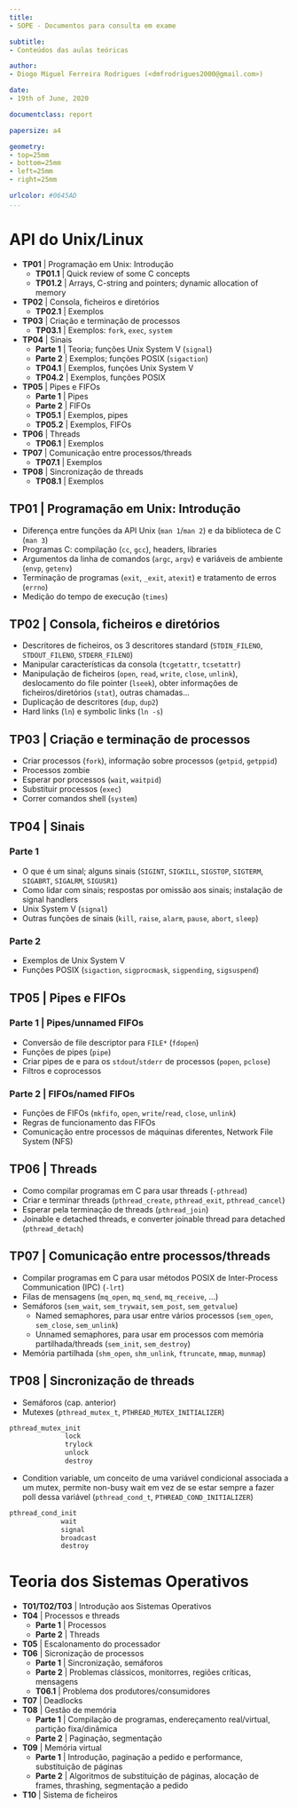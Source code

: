 ```yaml
---
title:
- SOPE - Documentos para consulta em exame

subtitle:
- Conteúdos das aulas teóricas

author:
- Diogo Miguel Ferreira Rodrigues (<dmfrodrigues2000@gmail.com>)

date:
- 19th of June, 2020

documentclass: report

papersize: a4

geometry:
- top=25mm
- bottom=25mm
- left=25mm
- right=25mm

urlcolor: #0645AD
...
```


# API do Unix/Linux

* **TP01** | Programação em Unix: Introdução
    - **TP01.1** | Quick review of some C concepts
    - **TP01.2** | Arrays, C-string and pointers; dynamic allocation of memory
* **TP02** | Consola, ficheiros e diretórios
    - **TP02.1** | Exemplos
* **TP03** | Criação e terminação de processos
    - **TP03.1** | Exemplos: `fork`, `exec`, `system`
* **TP04** | Sinais
    - **Parte 1** | Teoria; funções Unix System V (`signal`)
    - **Parte 2** | Exemplos; funções POSIX (`sigaction`)
    - **TP04.1** | Exemplos, funções Unix System V
    - **TP04.2** | Exemplos, funções POSIX
* **TP05** | Pipes e FIFOs
    - **Parte 1** | Pipes
    - **Parte 2** | FIFOs
    - **TP05.1** | Exemplos, pipes
    - **TP05.2** | Exemplos, FIFOs
* **TP06** | Threads
    - **TP06.1** | Exemplos
* **TP07** | Comunicação entre processos/threads
    - **TP07.1** | Exemplos
* **TP08** | Sincronização de threads
    - **TP08.1** | Exemplos

## **TP01** | Programação em Unix: Introdução
- Diferença entre funções da API Unix (`man 1`/`man 2`) e da biblioteca de C (`man 3`)
- Programas C: compilação (`cc`, `gcc`), headers, libraries
- Argumentos da linha de comandos (`argc`, `argv`) e variáveis de ambiente (`envp`, `getenv`)
- Terminação de programas (`exit`, `_exit`, `atexit`) e tratamento de erros (`errno`)
- Medição do tempo de execução (`times`)

## **TP02** | Consola, ficheiros e diretórios
- Descritores de ficheiros, os 3 descritores standard (`STDIN_FILENO`, `STDOUT_FILENO`, `STDERR_FILENO`)
- Manipular características da consola (`tcgetattr`, `tcsetattr`)
- Manipulação de ficheiros (`open`, `read`, `write`, `close`, `unlink`), deslocamento do file pointer (`lseek`), obter informações de ficheiros/diretórios (`stat`), outras chamadas...
- Duplicação de descritores (`dup`, `dup2`)
- Hard links (`ln`) e symbolic links (`ln -s`) 

## **TP03** | Criação e terminação de processos
- Criar processos (`fork`), informação sobre processos (`getpid`, `getppid`)
- Processos zombie
- Esperar por processos (`wait`, `waitpid`)
- Substituir processos (`exec`)
- Correr comandos shell (`system`)

## **TP04** | Sinais
### Parte 1
- O que é um sinal; alguns sinais (`SIGINT`, `SIGKILL`, `SIGSTOP`, `SIGTERM`, `SIGABRT`, `SIGALRM`, `SIGUSR1`)
- Como lidar com sinais; respostas por omissão aos sinais; instalação de signal handlers
- Unix System V (`signal`)
- Outras funções de sinais (`kill`, `raise`, `alarm`, `pause`, `abort`, `sleep`)

### Parte 2
- Exemplos de Unix System V
- Funções POSIX (`sigaction`, `sigprocmask`, `sigpending`, `sigsuspend`)

## **TP05** | Pipes e FIFOs
### Parte 1 | Pipes/unnamed FIFOs
- Conversão de file descriptor para `FILE*` (`fdopen`)
- Funções de pipes (`pipe`)
- Criar pipes de e para os `stdout`/`stderr` de processos (`popen`, `pclose`)
- Filtros e coprocessos

### Parte 2 | FIFOs/named FIFOs
- Funções de FIFOs (`mkfifo`, `open`, `write`/`read`, `close`, `unlink`)
- Regras de funcionamento das FIFOs
- Comunicação entre processos de máquinas diferentes, Network File System (NFS)

## **TP06** | Threads
- Como compilar programas em C para usar threads (`-pthread`)
- Criar e terminar threads (`pthread_create`, `pthread_exit`, `pthread_cancel`)
- Esperar pela terminação de threads (`pthread_join`)
- Joinable e detached threads, e converter joinable thread para detached (`pthread_detach`)

## **TP07** | Comunicação entre processos/threads
- Compilar programas em C para usar métodos POSIX de Inter-Process Communication (IPC) (`-lrt`)
- Filas de mensagens (`mq_open`, `mq_send`, `mq_receive`, ...)
- Semáforos (`sem_wait`, `sem_trywait`, `sem_post`, `sem_getvalue`)
    - Named semaphores, para usar entre vários processos (`sem_open`, `sem_close`, `sem_unlink`)
    - Unnamed semaphores, para usar em processos com memória partilhada/threads (`sem_init`, `sem_destroy`)
- Memória partilhada (`shm_open`, `shm_unlink`, `ftruncate`, `mmap`, `munmap`)

## **TP08** | Sincronização de threads
- Semáforos (cap. anterior)
- Mutexes (`pthread_mutex_t`, `PTHREAD_MUTEX_INITIALIZER`)
```c
pthread_mutex_init
              lock
              trylock
              unlock
              destroy
```
- Condition variable, um conceito de uma variável condicional associada a um mutex, permite non-busy wait em vez de se estar sempre a fazer poll dessa variável (`pthread_cond_t`, `PTHREAD_COND_INITIALIZER`)
```c
pthread_cond_init
             wait
             signal
             broadcast
             destroy
```

# Teoria dos Sistemas Operativos

- **T01/T02/T03** | Introdução aos Sistemas Operativos
- **T04** | Processos e threads
    - **Parte 1** | Processos
    - **Parte 2** | Threads
- **T05** | Escalonamento do processador
- **T06** | Sicronização de processos
    - **Parte 1** | Sincronização, semáforos
    - **Parte 2** | Problemas clássicos, monitorres, regiões críticas, mensagens
    - **T06.1** | Problema dos produtores/consumidores
- **T07** | Deadlocks
- **T08** | Gestão de memória
    - **Parte 1** | Compilação de programas, endereçamento real/virtual, partição fixa/dinâmica
    - **Parte 2** | Paginação, segmentação
- **T09** | Memória virtual
    - **Parte 1** | Introdução, paginação a pedido e performance, substituição de páginas
    - **Parte 2** | Algoritmos de substituição de páginas, alocação de frames, thrashing, segmentação a pedido
- **T10** | Sistema de ficheiros
